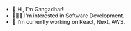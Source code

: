 - 👋 Hi, I’m Gangadhar!
- 👨🏻‍💻 I’m interested in Software Development.
- 🌱 I’m currently working on React, Next, AWS.
<!-- - 💞️ I’m looking to collaborate on ... -->
<!-- - 📫 How to reach me ... -->

<!---
g-shetti/g-shetti is a ✨ special ✨ repository because its `README.md` (this file) appears on your GitHub profile.
You can click the Preview link to take a look at your changes.
--->
